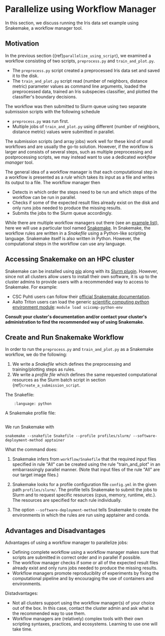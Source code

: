 # Parallelize using Workflow Manager

In this section, we discuss running the Iris data set example using Snakemake, a workflow manager tool.

## Motivation

In the previous section ({ref}`parallelize_using_script`), we examined a workflow consisting of two
scripts, `preprocess.py` and `train_and_plot.py`. 

- The `preprocess.py` script created a preprocessed Iris data set and saved it to the disk. 
- The `train_and_plot.py` script read (number of neighbors, distance metric) parameter values as command
line arguments, loaded the preprocessed data, trained an Iris subspecies classifier, and 
plotted the classifier's boundary decisions.

The workflow was then submitted to Slurm queue using two separate submission scripts with the following schedule

- `preprocess.py` was run first.
- Multiple jobs of `train_and_plot.py` using different (number of neighbors, distance metric) values were submitted in parallel. 

The submission scripts (and array jobs) work well for these kind of small workflows and 
are usually the go-to solution. However, if the workflow is larger and consists of 
several steps, such as multiple preprocessing and postprocessing scripts, we may instead
want to use a dedicated _workflow manager_ tool.

The general idea of a workflow manager is that each computational step in a workflow is 
presented as a _rule_ which takes its input as a file and writes its output to a file. 
The workflow manager then 

- Detects in which order the steps need to be run and which steps of the workflow can be run in parallel. 
- Checks if some of the expected result files already exist on the disk and only runs 
jobs needed to produce the missing results.
- Submits the jobs to the Slurm queue accordingly.

While there are multiple workflow managers out there (see an 
[example list](https://github.com/meirwah/awesome-workflow-engines)), here we will
use a particular tool named [Snakemake](https://snakemake.readthedocs.io/en/stable/).
In Snakemake, the workflow rules are written in a _Snakefile_ using a Python-like 
scripting language. Snakemake itself is also written in Python. However, the computational steps
in the workflow can use any language.


## Accessing Snakemake on an HPC cluster

Snakemake can be installed using [pip](https://pypi.org/project/snakemake/) 
along with its [Slurm plugin](https://snakemake.github.io/snakemake-plugin-catalog/plugins/executor/slurm.html).
However, since not all clusters allow users to install their own software, it is up to the cluster admins to
provide users with a recommended way to access to Snakemake. For example:

- CSC Puhti users can follow their [official Snakemake documentation](https://docs.csc.fi/support/tutorials/snakemake-puhti/).  
- Aalto Triton users can load the generic [scientific computing python environment module](https://scicomp.aalto.fi/triton/apps/python/#python-distributions): `module load scicomp-python-env` 

**Consult your cluster's documentation and/or contact your cluster's administration to find the recommended way of using Snakemake.**


## Create and Run Snakemake Workflow

In order to run the `preprocess.py` and `train_and_plot.py` as a Snakemake workflow, we do the following: 

1. We write a _Snakefile_ which defines the preprocessing and training/plotting steps as rules.
2. We write a _profile file_ which defines the same requested computational resources as the Slurm batch script in section {ref}`create_a_submission_script`.

The Snakefile:

```{literalinclude} /code/snakemake/scikit_example/Snakefile
    :language: python
```

A Snakemake profile file:

```{literalinclude} /code/snakemake/scikit_example/profiles/slurm/config.yaml
```

We run Snakemake with

```
snakemake --snakefile Snakefile --profile profiles/slurm/ --software-deployment-method apptainer
```

What the command does:

1. Snakemake infers from `workflow/Snakefile` that the required input files specified in rule "All" can be created using the rule "train_and_plot" in an embarrassingly parallel manner. (Note that input files of the rule "All" are our target image files.)

2. Snakemake looks for a profile configuration file `config.yml` in the given path `profiles/slurm/`. The profile tells Snakemake to submit the jobs to Slurm and to request specific resources (cpus, memory, runtime, etc.). The resources are specified for each rule individually.

3. The option `--software-deployment-method` tells Snakemake to create the environments in which the rules are run using apptainer and conda.


## Advantages and Disadvantages

Advantages of using a workflow manager to parallelize jobs:

- Defining complete workflow using a workflow manager makes sure that scripts are submitted in correct order and in parallel if possible.
- The workflow manager checks if some or all of the expected result files already exist and only runs jobs needed to produce the missing results.
- Workflow managers promote reproduciblity of experiments by fixing the computational pipeline and by encouraging the use of containers and environments.

Distadvantages:

- Not all clusters support using the workflow manager(s) of your choice out of the box. In this case, contact the cluster admin and ask what is the recommended way to use them.  
- Workflow managers are (relatively) complex tools with their own scripting syntaxes, practices, and ecosystems. Learning to use one will take time.
